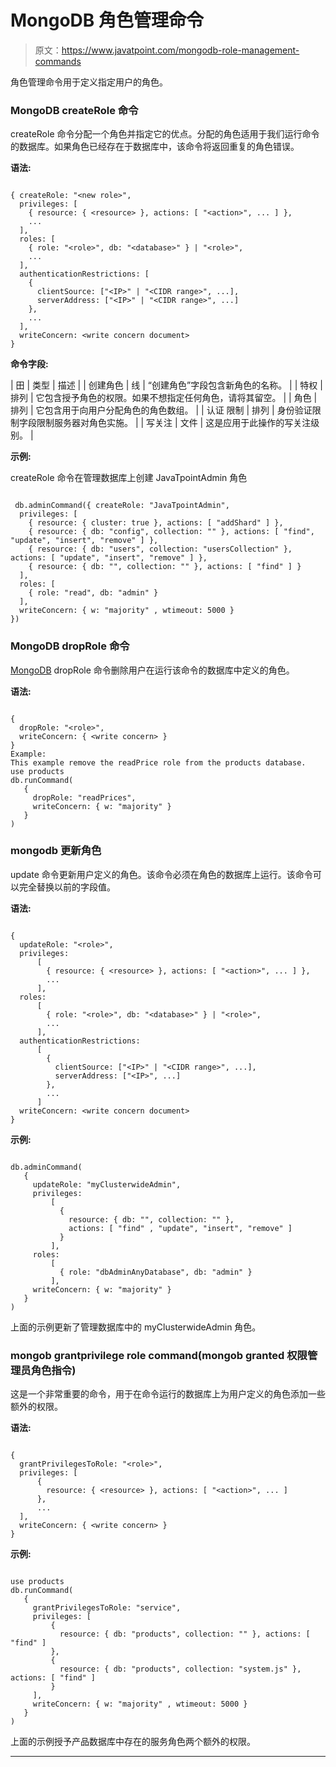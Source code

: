 # MongoDB 角色管理命令

> 原文：<https://www.javatpoint.com/mongodb-role-management-commands>

角色管理命令用于定义指定用户的角色。

### MongoDB createRole 命令

createRole 命令分配一个角色并指定它的优点。分配的角色适用于我们运行命令的数据库。如果角色已经存在于数据库中，该命令将返回重复的角色错误。

**语法:**

```

{ createRole: "<new role>",
  privileges: [
    { resource: { <resource> }, actions: [ "<action>", ... ] },
    ...
  ],
  roles: [
    { role: "<role>", db: "<database>" } | "<role>",
    ...
  ],
  authenticationRestrictions: [
    {
      clientSource: ["<IP>" | "<CIDR range>", ...],
      serverAddress: ["<IP>" | "<CIDR range>", ...]
    },
    ...
  ],
  writeConcern: <write concern document>
}

```

**命令字段:**

| 田 | 类型 | 描述 |
| 创建角色 | 线 | “创建角色”字段包含新角色的名称。 |
| 特权 | 排列 | 它包含授予角色的权限。如果不想指定任何角色，请将其留空。 |
| 角色 | 排列 | 它包含用于向用户分配角色的角色数组。 |
| 认证
限制 | 排列 | 身份验证限制字段限制服务器对角色实施。 |
| 写关注 | 文件 | 这是应用于此操作的写关注级别。 |

**示例:**

createRole 命令在管理数据库上创建 JavaTpointAdmin 角色

```

 db.adminCommand({ createRole: "JavaTpointAdmin",
  privileges: [
    { resource: { cluster: true }, actions: [ "addShard" ] },
    { resource: { db: "config", collection: "" }, actions: [ "find", "update", "insert", "remove" ] },
    { resource: { db: "users", collection: "usersCollection" }, actions: [ "update", "insert", "remove" ] },
    { resource: { db: "", collection: "" }, actions: [ "find" ] }
  ],
  roles: [
    { role: "read", db: "admin" }
  ],
  writeConcern: { w: "majority" , wtimeout: 5000 }
})

```

### MongoDB dropRole 命令

[MongoDB](https://www.javatpoint.com/mongodb-tutorial) dropRole 命令删除用户在运行该命令的数据库中定义的角色。

**语法:**

```

{
  dropRole: "<role>",
  writeConcern: { <write concern> }
}
Example:
This example remove the readPrice role from the products database.
use products
db.runCommand(
   {
     dropRole: "readPrices",
     writeConcern: { w: "majority" }
   }
)

```

### mongodb 更新角色

update 命令更新用户定义的角色。该命令必须在角色的数据库上运行。该命令可以完全替换以前的字段值。

**语法:**

```

{
  updateRole: "<role>",
  privileges:
      [
        { resource: { <resource> }, actions: [ "<action>", ... ] },
        ...
      ],
  roles:
      [
        { role: "<role>", db: "<database>" } | "<role>",
        ...
      ],
  authenticationRestrictions:
      [
        {
          clientSource: ["<IP>" | "<CIDR range>", ...],
          serverAddress: ["<IP>", ...]
        },
        ...
      ]
  writeConcern: <write concern document>
}

```

**示例:**

```

db.adminCommand(
   {
     updateRole: "myClusterwideAdmin",
     privileges:
         [
           {
             resource: { db: "", collection: "" },
             actions: [ "find" , "update", "insert", "remove" ]
           }
         ],
     roles:
         [
           { role: "dbAdminAnyDatabase", db: "admin" }
         ],
     writeConcern: { w: "majority" }
   }
)

```

上面的示例更新了管理数据库中的 myClusterwideAdmin 角色。

### mongob grantprivilege role command(mongob granted 权限管理员角色指令)

这是一个非常重要的命令，用于在命令运行的数据库上为用户定义的角色添加一些额外的权限。

**语法:**

```

{
  grantPrivilegesToRole: "<role>",
  privileges: [
      {
        resource: { <resource> }, actions: [ "<action>", ... ]
      },
      ...
  ],
  writeConcern: { <write concern> }
}

```

**示例:**

```

use products
db.runCommand(
   {
     grantPrivilegesToRole: "service",
     privileges: [
         {
           resource: { db: "products", collection: "" }, actions: [ "find" ]
         },
         {
           resource: { db: "products", collection: "system.js" }, actions: [ "find" ]
         }
     ],
     writeConcern: { w: "majority" , wtimeout: 5000 }
   }
)

```

上面的示例授予产品数据库中存在的服务角色两个额外的权限。

* * *
